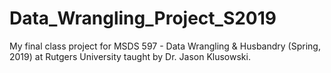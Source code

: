 # Data_Wrangling_Project_S2019
My final class project for MSDS 597 - Data Wrangling &amp; Husbandry (Spring, 2019) at Rutgers University taught by Dr. Jason Klusowski.
